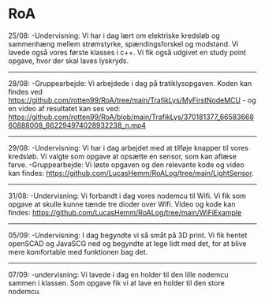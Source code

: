 # RoA

25/08:
-Undervisning: Vi har i dag lært om elektriske kredsløb og sammenhæng mellem strømstyrke, spændingsforskel og modstand. Vi lavede også vores første klasses i c++. Vi fik også udgivet en study point opgave, hvor der skal laves lyskryds.   

------------------------------------------------------------------------------------------------------------------------------------------------------------------------------------------------------------

28/08:
-Gruppearbejde: Vi arbejdede i dag på tratiklysopgaven. Koden kan findes ved https://github.com/rotten99/RoA/tree/main/TrafikLys/MyFirstNodeMCU - og en video af resultatet kan ses ved: https://github.com/rotten99/RoA/blob/main/TrafikLys/370181377_6658366860888008_662294974028932238_n.mp4

------------------------------------------------------------------------------------------------------------------------------------------------------------------------------------------------------------

29/08:
-Undervisning: Vi har i dag arbejdet med at tilføje knapper til vores kredsløb. Vi valgte som opgave at opsætte en sensor, som kan aflæse farve.
-Gruppearbejde: Vi løste opgaven og den relevante kode og video kan findes: https://github.com/LucasHemm/RoALog/tree/main/LightSensor. 

------------------------------------------------------------------------------------------------------------------------------------------------------------------------------------------------------------

31/08:
-Undervisning: Vi forbandt i dag vores nodemcu til Wifi. Vi fik som opgave at skulle kunne tænde tre dioder over Wifi. Video og kode kan findes: https://github.com/LucasHemm/RoALog/tree/main/WiFiExample

------------------------------------------------------------------------------------------------------------------------------------------------------------------------------------------------------------

05/09:
-Undervisning: I dag begyndte vi så småt på 3D print. Vi fik hentet openSCAD og JavaSCG ned og begyndte at lege lidt med det, for at blive mere komfortable med funktionen bag det.

------------------------------------------------------------------------------------------------------------------------------------------------------------------------------------------------------------


07/09:
-undervisning: Vi lavede i dag en holder til den lille nodemcu sammen i klassen. Som opgave fik vi at lave en holder til den store nodemcu.
